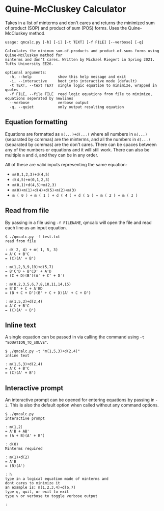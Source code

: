 # Quine-McCluskey Calculator

Takes in a list of minterms and don't cares and returns the minimized sum of product (SOP) and product of sum (POS) forms. Uses the Quine-McCluskey method.

```
usage: qmcalc.py [-h] [-i] [-t TEXT] [-f FILE] [--verbose] [-q]

Calculates the minimum sum-of-products and product-of-sums forms using Quine-McCluskey method for
minterms and don't cares. Written by Michael Riegert in Spring 2021. Tufts University EE26.

optional arguments:
  -h, --help            show this help message and exit
  -i, --interactive     boot into interactive mode (default)
  -t TEXT, --text TEXT  single logic equation to minimize, wrapped in quotes
  -f FILE, --file FILE  read logic equations from file to minimize, equations seperated by newlines
  --verbose             verbose output
  -q, --quiet           only output resulting equation
```

## Equation formatting

Equations are formatted as `m(...)+d(...)` where all numbers in `m(...)` (separated by commas) are the minterms, and all the numbers in `d(...)` (separated by commas) are the don't cares. There can be spaces between any of the numbers or equations and it will still work. There can also be multiple `m` and `d`, and they can be in any order.

All of these are valid inputs representing the same equation:
- `m(0,1,2,3)+d(4,5)`
- `d(4,5)+m(0,1,2,3)`
- `m(0,1)+d(4,5)+m(2,3)`
- `m(0)+m(1)+d(4)+d(5)+m(2)+m(3)`
- ` m ( 0 ) + m ( 1 ) + d ( 4 ) + d ( 5 ) + m ( 2 ) + m ( 3 ) `

## Read from file

By passing in a file using `-f FILENAME`, qmcalc will open the file and read each line as an input equation.

```
$ ./qmcalc.py -f test.txt
read from file

: d( 2, 4) + m( 1, 5, 3)
= A'C + B'C
= (C)(A' + B')

: m(1,2,3,9,10)+d(5,7)
= B'C'D + B'CD' + A'D
= (C + D)(B')(A' + C' + D')

: m(0,2,3,5,6,7,8,10,11,14,15)
= B'D' + C + A'BD
= (B + C + D')(B' + C + D)(A' + C + D')

: m(1,5,3)+d(2,4)
= A'C + B'C
= (C)(A' + B')
```

## Inline text

A single equation can be passed in via calling the command using `-t "EQUATION_TO_SOLVE"`.

```
$ ./qmcalc.py -t "m(1,5,3)+d(2,4)"
inline text

: m(1,5,3)+d(2,4)
= A'C + B'C
= (C)(A' + B')
```

## Interactive prompt

An interactive prompt can be opened for entering equations by passing in `-i`. This is also the default option when called without any command options.

```
$ ./qmcalc.py
interactive prompt

: m(1,2)
= A'B + AB'
= (A + B)(A' + B')

: d(0)
Minterms required

: m(1)+d(2)
= A'B
= (B)(A')

: h
type in a logical equation made of minterms and
dont cares to minimize it
an example is: m(1,2,3,4)+d(6,7)
type q, quit, or exit to exit
type v or verbose to toggle verbose output

:
```
